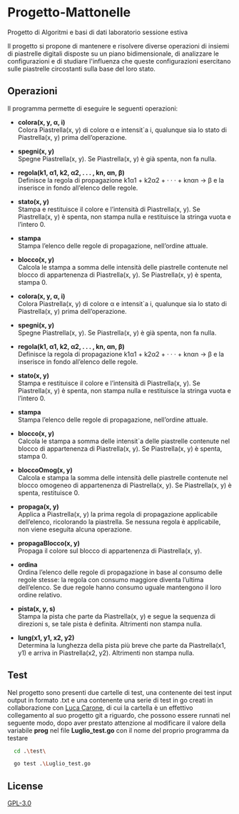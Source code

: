 # Progetto-Mattonelle
Progetto di Algoritmi e basi di dati laboratorio sessione estiva

Il progetto si propone di mantenere e risolvere diverse operazioni di insiemi di piastrelle digitali disposte su un piano bidimensionale, di analizzare le configurazioni e di studiare l'influenza che queste configurazioni esercitano sulle piastrelle circostanti sulla base del loro stato.

## Operazioni
Il programma permette di eseguire le seguenti operazioni:

* **colora(x, y, α, i)**  
Colora Piastrella(x, y) di colore α e intensit`a i, qualunque sia lo stato di Piastrella(x, y) prima
dell’operazione.
* **spegni(x, y)**  
Spegne Piastrella(x, y). Se Piastrella(x, y) è già spenta, non fa nulla.
* **regola(k1, α1, k2, α2, . . . , kn, αn, β)**  
Definisce la regola di propagazione k1α1 + k2α2 + · · · + knαn → β e la inserisce in fondo all’elenco
delle regole.
* **stato(x, y)**  
Stampa e restituisce il colore e l’intensità di Piastrella(x, y). Se Piastrella(x, y) è spenta, non stampa
nulla e restituisce la stringa vuota e l’intero 0.
* **stampa**  
Stampa l’elenco delle regole di propagazione, nell’ordine attuale.
* **blocco(x, y)**  
Calcola le stampa a somma delle intensità delle piastrelle contenute nel blocco di appartenenza di
Piastrella(x, y). Se Piastrella(x, y) è spenta, stampa 0.
* **colora(x, y, α, i)**  
Colora Piastrella(x, y) di colore α e intensit`a i, qualunque sia lo stato di Piastrella(x, y) prima
dell’operazione.
* **spegni(x, y)**  
Spegne Piastrella(x, y). Se Piastrella(x, y) è già spenta, non fa nulla.
* **regola(k1, α1, k2, α2, . . . , kn, αn, β)**  
Definisce la regola di propagazione k1α1 + k2α2 + · · · + knαn → β e la inserisce in fondo all’elenco
delle regole.
* **stato(x, y)**  
Stampa e restituisce il colore e l’intensità di Piastrella(x, y). Se Piastrella(x, y) è spenta, non stampa
nulla e restituisce la stringa vuota e l’intero 0.
* **stampa**  
Stampa l’elenco delle regole di propagazione, nell’ordine attuale.
* **blocco(x, y)**  
Calcola le stampa a somma delle intensit`a delle piastrelle contenute nel blocco di appartenenza di
Piastrella(x, y). Se Piastrella(x, y) è spenta, stampa 0.

* **bloccoOmog(x, y)**  
Calcola e stampa la somma delle intensità delle piastrelle contenute nel blocco omogeneo di appartenenza di Piastrella(x, y). Se Piastrella(x, y) è spenta, restituisce 0.
* **propaga(x, y)**  
Applica a Piastrella(x, y) la prima regola di propagazione applicabile dell’elenco, ricolorando la
piastrella. Se nessuna regola è applicabile, non viene eseguita alcuna operazione.
* **propagaBlocco(x, y)**  
Propaga il colore sul blocco di appartenenza di Piastrella(x, y).
* **ordina**  
Ordina l’elenco delle regole di propagazione in base al consumo delle regole stesse: la regola con
consumo maggiore diventa l’ultima dell’elenco. Se due regole hanno consumo uguale mantengono
il loro ordine relativo.
* **pista(x, y, s)**  
Stampa la pista che parte da Piastrella(x, y) e segue la sequenza di direzioni s, se tale pista è
definita. Altrimenti non stampa nulla.
* **lung(x1, y1, x2, y2)**  
Determina la lunghezza della pista più breve che parte da Piastrella(x1, y1) e arriva in Piastrella(x2, y2).
Altrimenti non stampa nulla.

## Test
Nel progetto sono presenti due cartelle di test, una contenente dei test input output in formato .txt e una contenente una serie di test in go creati in collaborazione con [Luca Carone](https://github.com/lochy54/test.git), di cui la cartella è un effettivo collegamento al suo progetto git a riguardo, che possono essere runnati nel seguente modo, dopo aver prestato attenzione al modificare il valore della variabile **prog** nel file **Luglio_test.go** con il nome del proprio programma da testare

```bash
  cd .\test\

  go test .\Luglio_test.go
```
## License
[GPL-3.0](https://www.gnu.org/licenses/gpl-3.0.en.html)
